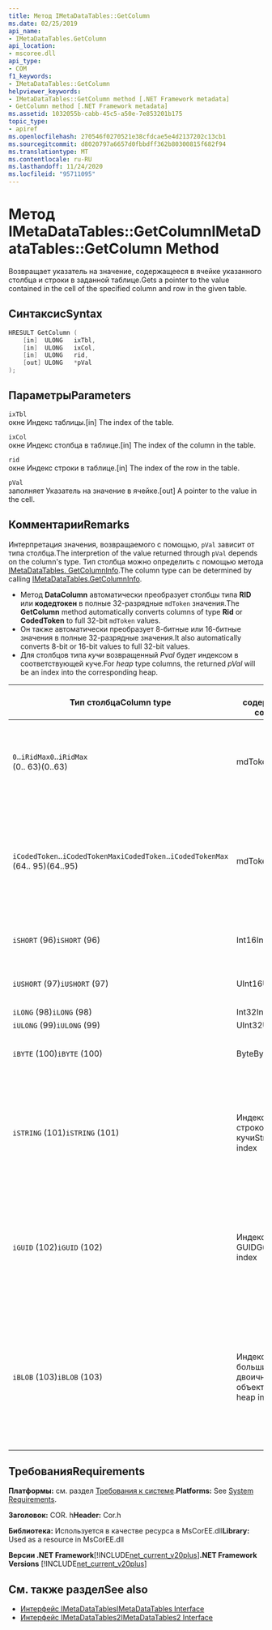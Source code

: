 ```yaml
---
title: Метод IMetaDataTables::GetColumn
ms.date: 02/25/2019
api_name:
- IMetaDataTables.GetColumn
api_location:
- mscoree.dll
api_type:
- COM
f1_keywords:
- IMetaDataTables::GetColumn
helpviewer_keywords:
- IMetaDataTables::GetColumn method [.NET Framework metadata]
- GetColumn method [.NET Framework metadata]
ms.assetid: 1032055b-cabb-45c5-a50e-7e853201b175
topic_type:
- apiref
ms.openlocfilehash: 270546f0270521e38cfdcae5e4d2137202c13cb1
ms.sourcegitcommit: d8020797a6657d0fbbdff362b80300815f682f94
ms.translationtype: MT
ms.contentlocale: ru-RU
ms.lasthandoff: 11/24/2020
ms.locfileid: "95711095"
---
```

# <a name="imetadatatablesgetcolumn-method"></a><span data-ttu-id="17233-102">Метод IMetaDataTables::GetColumn</span><span class="sxs-lookup"><span data-stu-id="17233-102">IMetaDataTables::GetColumn Method</span></span>

<span data-ttu-id="17233-103">Возвращает указатель на значение, содержащееся в ячейке указанного столбца и строки в заданной таблице.</span><span class="sxs-lookup"><span data-stu-id="17233-103">Gets a pointer to the value contained in the cell of the specified column and row in the given table.</span></span>  
  
## <a name="syntax"></a><span data-ttu-id="17233-104">Синтаксис</span><span class="sxs-lookup"><span data-stu-id="17233-104">Syntax</span></span>  
  
```cpp  
HRESULT GetColumn (
    [in]  ULONG   ixTbl,  
    [in]  ULONG   ixCol,  
    [in]  ULONG   rid,  
    [out] ULONG   *pVal  
);  
```  
  
## <a name="parameters"></a><span data-ttu-id="17233-105">Параметры</span><span class="sxs-lookup"><span data-stu-id="17233-105">Parameters</span></span>

 `ixTbl`  
 <span data-ttu-id="17233-106">окне Индекс таблицы.</span><span class="sxs-lookup"><span data-stu-id="17233-106">[in] The index of the table.</span></span>  
  
 `ixCol`  
 <span data-ttu-id="17233-107">окне Индекс столбца в таблице.</span><span class="sxs-lookup"><span data-stu-id="17233-107">[in] The index of the column in the table.</span></span>  
  
 `rid`  
 <span data-ttu-id="17233-108">окне Индекс строки в таблице.</span><span class="sxs-lookup"><span data-stu-id="17233-108">[in] The index of the row in the table.</span></span>  
  
 `pVal`  
 <span data-ttu-id="17233-109">заполняет Указатель на значение в ячейке.</span><span class="sxs-lookup"><span data-stu-id="17233-109">[out] A pointer to the value in the cell.</span></span>  

## <a name="remarks"></a><span data-ttu-id="17233-110">Комментарии</span><span class="sxs-lookup"><span data-stu-id="17233-110">Remarks</span></span>

<span data-ttu-id="17233-111">Интерпретация значения, возвращаемого с помощью, `pVal` зависит от типа столбца.</span><span class="sxs-lookup"><span data-stu-id="17233-111">The interpretion of the value returned through `pVal` depends on the column's type.</span></span> <span data-ttu-id="17233-112">Тип столбца можно определить с помощью метода [IMetaDataTables. GetColumnInfo](imetadatatables-getcolumninfo-method.md).</span><span class="sxs-lookup"><span data-stu-id="17233-112">The column type can be determined by calling [IMetaDataTables.GetColumnInfo](imetadatatables-getcolumninfo-method.md).</span></span>

- <span data-ttu-id="17233-113">Метод **DataColumn** автоматически преобразует столбцы типа **RID** или **кодедтокен** в полные 32-разрядные `mdToken` значения.</span><span class="sxs-lookup"><span data-stu-id="17233-113">The **GetColumn** method automatically converts columns of type **Rid** or **CodedToken** to full 32-bit `mdToken` values.</span></span>
- <span data-ttu-id="17233-114">Он также автоматически преобразует 8-битные или 16-битные значения в полные 32-разрядные значения.</span><span class="sxs-lookup"><span data-stu-id="17233-114">It also automatically converts 8-bit or 16-bit values to full 32-bit values.</span></span>
- <span data-ttu-id="17233-115">Для столбцов типа *кучи* возвращенный *Pval* будет индексом в соответствующей куче.</span><span class="sxs-lookup"><span data-stu-id="17233-115">For *heap* type columns, the returned *pVal* will be an index into the corresponding heap.</span></span>

| <span data-ttu-id="17233-116">Тип столбца</span><span class="sxs-lookup"><span data-stu-id="17233-116">Column type</span></span>              | <span data-ttu-id="17233-117">pVal содержит</span><span class="sxs-lookup"><span data-stu-id="17233-117">pVal contains</span></span> | <span data-ttu-id="17233-118">Комментировать</span><span class="sxs-lookup"><span data-stu-id="17233-118">Comment</span></span>                          |
|--------------------------|---------------|-----------------------------------|
| <span data-ttu-id="17233-119">`0`..`iRidMax`</span><span class="sxs-lookup"><span data-stu-id="17233-119">`0`..`iRidMax`</span></span><br><span data-ttu-id="17233-120">(0.. 63)</span><span class="sxs-lookup"><span data-stu-id="17233-120">(0..63)</span></span>  | <span data-ttu-id="17233-121">mdToken</span><span class="sxs-lookup"><span data-stu-id="17233-121">mdToken</span></span>     | <span data-ttu-id="17233-122">*Pval* будет содержать полный маркер.</span><span class="sxs-lookup"><span data-stu-id="17233-122">*pVal* will contain a full Token.</span></span> <span data-ttu-id="17233-123">Функция автоматически преобразует RID в полный маркер.</span><span class="sxs-lookup"><span data-stu-id="17233-123">The function automatically converts the Rid into a full token.</span></span> |
| <span data-ttu-id="17233-124">`iCodedToken`..`iCodedTokenMax`</span><span class="sxs-lookup"><span data-stu-id="17233-124">`iCodedToken`..`iCodedTokenMax`</span></span><br><span data-ttu-id="17233-125">(64.. 95)</span><span class="sxs-lookup"><span data-stu-id="17233-125">(64..95)</span></span> | <span data-ttu-id="17233-126">mdToken</span><span class="sxs-lookup"><span data-stu-id="17233-126">mdToken</span></span> | <span data-ttu-id="17233-127">После возврата *Pval* будет содержать полный маркер.</span><span class="sxs-lookup"><span data-stu-id="17233-127">Upon return, *pVal* will contain a full Token.</span></span> <span data-ttu-id="17233-128">Функция автоматически распаковывает Кодедтокен в полную лексему.</span><span class="sxs-lookup"><span data-stu-id="17233-128">The function automatically decompresses the CodedToken into a full token.</span></span> |
| <span data-ttu-id="17233-129">`iSHORT` (96)</span><span class="sxs-lookup"><span data-stu-id="17233-129">`iSHORT` (96)</span></span>            | <span data-ttu-id="17233-130">Int16</span><span class="sxs-lookup"><span data-stu-id="17233-130">Int16</span></span>         | <span data-ttu-id="17233-131">Автоматический вход в 32-разрядный.</span><span class="sxs-lookup"><span data-stu-id="17233-131">Automatically sign-extended to 32-bit.</span></span>  |
| <span data-ttu-id="17233-132">`iUSHORT` (97)</span><span class="sxs-lookup"><span data-stu-id="17233-132">`iUSHORT` (97)</span></span>           | <span data-ttu-id="17233-133">UInt16</span><span class="sxs-lookup"><span data-stu-id="17233-133">UInt16</span></span>        | <span data-ttu-id="17233-134">Автоматический вход в 32-разрядный.</span><span class="sxs-lookup"><span data-stu-id="17233-134">Automatically sign-extended to 32-bit.</span></span>  |
| <span data-ttu-id="17233-135">`iLONG` (98)</span><span class="sxs-lookup"><span data-stu-id="17233-135">`iLONG` (98)</span></span>             | <span data-ttu-id="17233-136">Int32</span><span class="sxs-lookup"><span data-stu-id="17233-136">Int32</span></span>         |                                        |
| <span data-ttu-id="17233-137">`iULONG` (99)</span><span class="sxs-lookup"><span data-stu-id="17233-137">`iULONG` (99)</span></span>            | <span data-ttu-id="17233-138">UInt32</span><span class="sxs-lookup"><span data-stu-id="17233-138">UInt32</span></span>        |                                        |
| <span data-ttu-id="17233-139">`iBYTE` (100)</span><span class="sxs-lookup"><span data-stu-id="17233-139">`iBYTE` (100)</span></span>            | <span data-ttu-id="17233-140">Byte</span><span class="sxs-lookup"><span data-stu-id="17233-140">Byte</span></span>          | <span data-ttu-id="17233-141">Автоматический вход в 32-разрядный.</span><span class="sxs-lookup"><span data-stu-id="17233-141">Automatically sign-extended to 32-bit.</span></span>  |
| <span data-ttu-id="17233-142">`iSTRING` (101)</span><span class="sxs-lookup"><span data-stu-id="17233-142">`iSTRING` (101)</span></span>          | <span data-ttu-id="17233-143">Индекс строковой кучи</span><span class="sxs-lookup"><span data-stu-id="17233-143">String heap index</span></span> | <span data-ttu-id="17233-144">*Pval* — это индекс в куче строк.</span><span class="sxs-lookup"><span data-stu-id="17233-144">*pVal* is an index into the String heap.</span></span> <span data-ttu-id="17233-145">Используйте [IMetadataTables:: GetString](imetadatatables-getstring-method.md) , чтобы получить фактическое строковое значение столбца.</span><span class="sxs-lookup"><span data-stu-id="17233-145">Use [IMetadataTables::GetString](imetadatatables-getstring-method.md) to get the actual column String value.</span></span> |
| <span data-ttu-id="17233-146">`iGUID` (102)</span><span class="sxs-lookup"><span data-stu-id="17233-146">`iGUID` (102)</span></span>            | <span data-ttu-id="17233-147">Индекс кучи GUID</span><span class="sxs-lookup"><span data-stu-id="17233-147">Guid heap index</span></span> | <span data-ttu-id="17233-148">*Pval* — это индекс в куче GUID.</span><span class="sxs-lookup"><span data-stu-id="17233-148">*pVal* is an index into the Guid heap.</span></span> <span data-ttu-id="17233-149">Чтобы получить действительное значение GUID столбца, используйте [IMetadataTables::](imetadatatables-getguid-method.md) DataColumn.</span><span class="sxs-lookup"><span data-stu-id="17233-149">Use [IMetadataTables::GetGuid](imetadatatables-getguid-method.md) to get the actual column Guid value.</span></span> |
| <span data-ttu-id="17233-150">`iBLOB` (103)</span><span class="sxs-lookup"><span data-stu-id="17233-150">`iBLOB` (103)</span></span>            | <span data-ttu-id="17233-151">Индекс кучи больших двоичных объектов</span><span class="sxs-lookup"><span data-stu-id="17233-151">Blob heap index</span></span> | <span data-ttu-id="17233-152">*Pval* — это индекс в куче больших двоичных объектов.</span><span class="sxs-lookup"><span data-stu-id="17233-152">*pVal* is an index into the Blob heap.</span></span> <span data-ttu-id="17233-153">Для получения действительного значения большого двоичного объекта столбца используйте [IMetadataTables::-BLOB](imetadatatables-getblob-method.md) .</span><span class="sxs-lookup"><span data-stu-id="17233-153">Use [IMetadataTables::GetBlob](imetadatatables-getblob-method.md) to get the actual column Blob value.</span></span> |
  
## <a name="requirements"></a><span data-ttu-id="17233-154">Требования</span><span class="sxs-lookup"><span data-stu-id="17233-154">Requirements</span></span>  

 <span data-ttu-id="17233-155">**Платформы:** см. раздел [Требования к системе](../../get-started/system-requirements.md).</span><span class="sxs-lookup"><span data-stu-id="17233-155">**Platforms:** See [System Requirements](../../get-started/system-requirements.md).</span></span>  
  
 <span data-ttu-id="17233-156">**Заголовок:** COR. h</span><span class="sxs-lookup"><span data-stu-id="17233-156">**Header:** Cor.h</span></span>  
  
 <span data-ttu-id="17233-157">**Библиотека:** Используется в качестве ресурса в MsCorEE.dll</span><span class="sxs-lookup"><span data-stu-id="17233-157">**Library:** Used as a resource in MsCorEE.dll</span></span>  
  
 <span data-ttu-id="17233-158">**Версии .NET Framework**[!INCLUDE[net_current_v20plus](../../../../includes/net-current-v20plus-md.md)]</span><span class="sxs-lookup"><span data-stu-id="17233-158">**.NET Framework Versions** [!INCLUDE[net_current_v20plus](../../../../includes/net-current-v20plus-md.md)]</span></span>  
  
## <a name="see-also"></a><span data-ttu-id="17233-159">См. также раздел</span><span class="sxs-lookup"><span data-stu-id="17233-159">See also</span></span>

- [<span data-ttu-id="17233-160">Интерфейс IMetaDataTables</span><span class="sxs-lookup"><span data-stu-id="17233-160">IMetaDataTables Interface</span></span>](imetadatatables-interface.md)
- [<span data-ttu-id="17233-161">Интерфейс IMetaDataTables2</span><span class="sxs-lookup"><span data-stu-id="17233-161">IMetaDataTables2 Interface</span></span>](imetadatatables2-interface.md)
